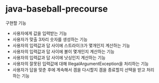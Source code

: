 # java-baseball-precourse

구현할 기능

- 사용자에게 값을 입력받는 기능
- 사용자가 맞출 3자리 숫자를 생성하는 기능 
- 사용자의 입력값과 답 사이에 스트라이크가 몇개인지 계산하는 기능
- 사용자의 입력값과 답 사이에 볼이 몇개인지 계산하는 기능 
- 사용자의 입력값과 답 사이에 낫싱인지 계산하는 기능
- 사용자의 잘못된 입력값에 대해 IllegalArgumentException을 처리하는 기능
- 사용자가 답을 맞춘 후에 계속해서 겜을 다시할지 겜을 종료할지 선택을 받고 처리하는 기능
